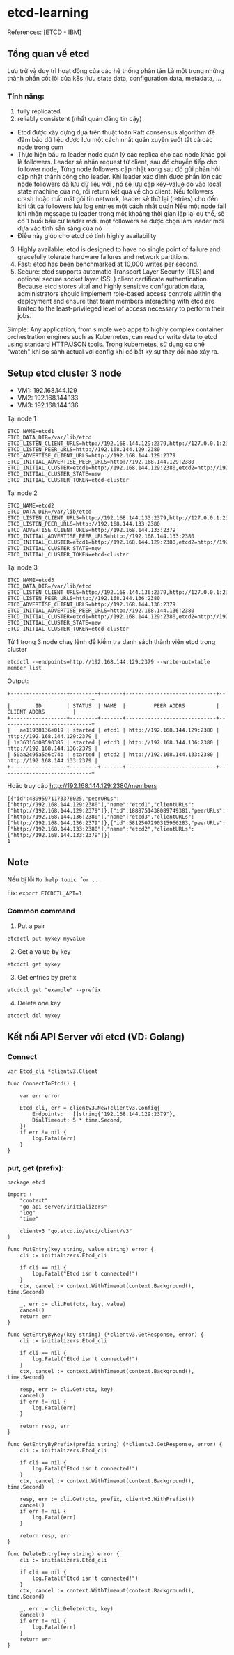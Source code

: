 # etcd-learning

References:
[ETCD - IBM]

## Tổng quan vể etcd
Lưu trữ và duy trì hoạt động của các hệ thống phân tán
Là một trong những thành phần cốt lõi của k8s (lưu state data, configuration data, metadata, …

### Tính năng:

1. fully replicated
2. reliably consistent (nhất quán đáng tin cậy)
- Etcd được xây dựng dựa trên thuật toán Raft consensus algorithm để đảm bảo dữ liệu được lưu một cách nhất quán xuyên suốt tất cả các node trong cụm
- Thực hiện bầu ra leader node quản lý các replica cho các node khác gọi là followers. Leader sẽ nhận request từ client, sau đó chuyển tiếp cho follower node, Từng node followers cập nhật xong sau đó gửi phản hồi cập nhật thành công cho leader. Khi leader xác định được phần lớn các node followers đã lưu dữ liệu với , nó sẽ lưu cặp key-value đó vào local state machine của nó, rồi return kết quả về cho client. Nếu followers crash hoặc mất mát gói tin network, leader sẽ thử lại (retries) cho đến khi tất cả followers lưu log entries một cách nhất quán
Nếu một node fail khi nhận message từ leader trong một khoảng thời gian lặp lại cụ thể, sẽ có 1 buổi bầu cử leader mới. một followers sẽ được chọn làm leader mới dựa vào tính sẵn sàng của nó
- Điều này giúp cho etcd có tính highly availability

3. Highly available: etcd is designed to have no single point of failure and gracefully tolerate hardware failures and network partitions.
4. Fast: etcd has been benchmarked at 10,000 writes per second.
5. Secure: etcd supports automatic Transport Layer Security (TLS) and optional secure socket layer (SSL) client certificate authentication. Because etcd stores vital and highly sensitive configuration data, administrators should implement role-based access controls within the deployment and ensure that team members interacting with etcd are limited to the least-privileged level of access necessary to perform their jobs.


Simple: Any application, from simple web apps to highly complex container orchestration engines such as Kubernetes, can read or write data to etcd using standard HTTP/JSON  tools.
Trong kubernetes, sử dụng cơ chế “watch" khi so sánh actual với config khi có bất kỳ sự thay đổi nào xảy ra.


## Setup etcd cluster 3 node

- VM1: 192.168.144.129
- VM2: 192.168.144.133
- VM3: 192.168.144.136

Tại node 1

```
ETCD_NAME=etcd1
ETCD_DATA_DIR=/var/lib/etcd
ETCD_LISTEN_CLIENT_URLS=http://192.168.144.129:2379,http://127.0.0.1:2379
ETCD_LISTEN_PEER_URLS=http://192.168.144.129:2380
ETCD_ADVERTISE_CLIENT_URLS=http://192.168.144.129:2379
ETCD_INITIAL_ADVERTISE_PEER_URLS=http://192.168.144.129:2380
ETCD_INITIAL_CLUSTER=etcd1=http://192.168.144.129:2380,etcd2=http://192.168.144.133:2380,etcd3=http://192.168.144.136:2380
ETCD_INITIAL_CLUSTER_STATE=new
ETCD_INITIAL_CLUSTER_TOKEN=etcd-cluster

```

Tại node 2

```
ETCD_NAME=etcd2
ETCD_DATA_DIR=/var/lib/etcd
ETCD_LISTEN_CLIENT_URLS=http://192.168.144.133:2379,http://127.0.0.1:2379
ETCD_LISTEN_PEER_URLS=http://192.168.144.133:2380
ETCD_ADVERTISE_CLIENT_URLS=http://192.168.144.133:2379
ETCD_INITIAL_ADVERTISE_PEER_URLS=http://192.168.144.133:2380
ETCD_INITIAL_CLUSTER=etcd1=http://192.168.144.129:2380,etcd2=http://192.168.144.133:2380,etcd3=http://192.168.144.136:2380
ETCD_INITIAL_CLUSTER_STATE=new
ETCD_INITIAL_CLUSTER_TOKEN=etcd-cluster
```

Tại node 3

```
ETCD_NAME=etcd3
ETCD_DATA_DIR=/var/lib/etcd
ETCD_LISTEN_CLIENT_URLS=http://192.168.144.136:2379,http://127.0.0.1:2379
ETCD_LISTEN_PEER_URLS=http://192.168.144.136:2380
ETCD_ADVERTISE_CLIENT_URLS=http://192.168.144.136:2379
ETCD_INITIAL_ADVERTISE_PEER_URLS=http://192.168.144.136:2380
ETCD_INITIAL_CLUSTER=etcd1=http://192.168.144.129:2380,etcd2=http://192.168.144.133:2380,etcd3=http://192.168.144.136:2380
ETCD_INITIAL_CLUSTER_STATE=new
ETCD_INITIAL_CLUSTER_TOKEN=etcd-cluster
```


Từ 1 trong 3 node chạy lệnh để kiểm tra danh sách thành viên etcd trong cluster

```
etcdctl --endpoints=http://192.168.144.129:2379 --write-out=table member list
```

Output:
```
+------------------+---------+-------+-----------------------------+-----------------------------+
|        ID        | STATUS  | NAME  |         PEER ADDRS          |        CLIENT ADDRS         |
+------------------+---------+-------+-----------------------------+-----------------------------+
|   ae11938136e019 | started | etcd1 | http://192.168.144.129:2380 | http://192.168.144.129:2379 |
| 1a36316d08590385 | started | etcd3 | http://192.168.144.136:2380 | http://192.168.144.136:2379 |
| 50aa2c95a5a6c74b | started | etcd2 | http://192.168.144.133:2380 | http://192.168.144.133:2379 |
+------------------+---------+-------+-----------------------------+-----------------------------+
```

Hoặc truy cập http://192.168.144.129:2380/members

```
[{"id":48995971173376025,"peerURLs":["http://192.168.144.129:2380"],"name":"etcd1","clientURLs":["http://192.168.144.129:2379"]},{"id":1888751438089749381,"peerURLs":["http://192.168.144.136:2380"],"name":"etcd3","clientURLs":["http://192.168.144.136:2379"]},{"id":5812507290315966283,"peerURLs":["http://192.168.144.133:2380"],"name":"etcd2","clientURLs":["http://192.168.144.133:2379"]}]
1
```

## Note
Nếu bị lỗi `No help topic for ...`

Fix: `export ETCDCTL_API=3`

### Common command

1. Put a pair

 ```
 etcdctl put mykey myvalue
 ```

2. Get a value by key
 ```
 etcdctl get mykey
 ```

3. Get entries by prefix

 ```
 etcdctl get "example" --prefix
 ```

4. Delete one key
   
 ```
 etcdctl del mykey
 ```


## Kết nối API Server với etcd (VD: Golang)

### Connect

```
var Etcd_cli *clientv3.Client

func ConnectToEtcd() {

	var err error

	Etcd_cli, err = clientv3.New(clientv3.Config{
		Endpoints:   []string{"192.168.144.129:2379"},
		DialTimeout: 5 * time.Second,
	})
	if err != nil {
		log.Fatal(err)
	}
}

```

### put, get (prefix):

```
package etcd

import (
	"context"
	"go-api-server/initializers"
	"log"
	"time"

	clientv3 "go.etcd.io/etcd/client/v3"
)

func PutEntry(key string, value string) error {
	cli := initializers.Etcd_cli

	if cli == nil {
		log.Fatal("Etcd isn't connected!")
	}
	ctx, cancel := context.WithTimeout(context.Background(), time.Second)

	_, err := cli.Put(ctx, key, value)
	cancel()
	return err
}

func GetEntryByKey(key string) (*clientv3.GetResponse, error) {
	cli := initializers.Etcd_cli

	if cli == nil {
		log.Fatal("Etcd isn't connected!")
	}
	ctx, cancel := context.WithTimeout(context.Background(), time.Second)

	resp, err := cli.Get(ctx, key)
	cancel()
	if err != nil {
		log.Fatal(err)
	}

	return resp, err
}

func GetEntryByPrefix(prefix string) (*clientv3.GetResponse, error) {
	cli := initializers.Etcd_cli

	if cli == nil {
		log.Fatal("Etcd isn't connected!")
	}
	ctx, cancel := context.WithTimeout(context.Background(), time.Second)

	resp, err := cli.Get(ctx, prefix, clientv3.WithPrefix())
	cancel()
	if err != nil {
		log.Fatal(err)
	}

	return resp, err
}

func DeleteEntry(key string) error {
	cli := initializers.Etcd_cli

	if cli == nil {
		log.Fatal("Etcd isn't connected!")
	}
	ctx, cancel := context.WithTimeout(context.Background(), time.Second)

	_, err := cli.Delete(ctx, key)
	cancel()
	if err != nil {
		log.Fatal(err)
	}
	return err
}

```